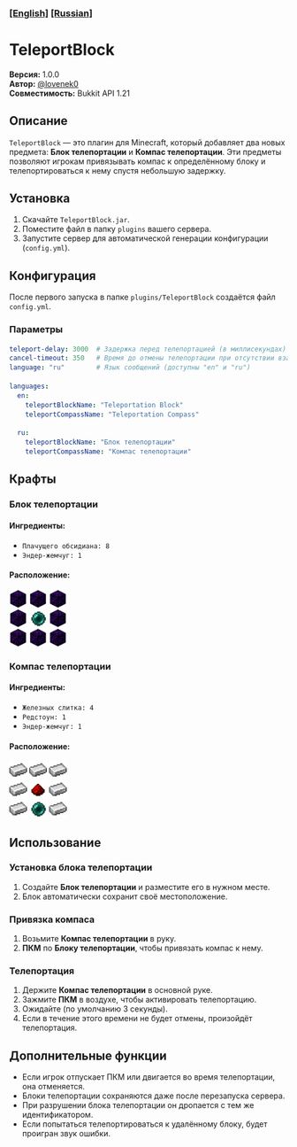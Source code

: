 ### [[English]](Readme.MD) [[Russian]](ReadmeRU.MD)

# TeleportBlock

**Версия:** 1.0.0  
**Автор:** [@lovenek0](https://github.com/lovenek0)  
**Совместимость:** Bukkit API 1.21

## Описание
`TeleportBlock` — это плагин для Minecraft, который добавляет два новых предмета: **Блок телепортации** и **Компас телепортации**. Эти предметы позволяют игрокам привязывать компас к определённому блоку и телепортироваться к нему спустя небольшую задержку.

## Установка
1. Скачайте `TeleportBlock.jar`.
2. Поместите файл в папку `plugins` вашего сервера.
3. Запустите сервер для автоматической генерации конфигурации (`config.yml`).

## Конфигурация
После первого запуска в папке `plugins/TeleportBlock` создаётся файл `config.yml`.

### Параметры
```yaml
teleport-delay: 3000  # Задержка перед телепортацией (в миллисекундах)
cancel-timeout: 350   # Время до отмены телепортации при отсутствии взаимодействий (в миллисекундах)
language: "ru"        # Язык сообщений (доступны "en" и "ru")

languages:
  en:
    teleportBlockName: "Teleportation Block"
    teleportCompassName: "Teleportation Compass"

  ru:
    teleportBlockName: "Блок телепортации"
    teleportCompassName: "Компас телепортации"
```

## Крафты
### Блок телепортации
#### Ингредиенты:
- `Плачущего обсидиана: 8`
- `Эндер-жемчуг: 1`

#### Расположение:

<img alt="Crying Obsidian" src="./assets/Crying_Obsidian.webp" width="32px" height="32px"/> <img alt="Crying Obsidian" src="./assets/Crying_Obsidian.webp" width="32px" height="32px"/> <img alt="Crying Obsidian" src="./assets/Crying_Obsidian.webp" width="32px" height="32px"/>
<br>
<img alt="Crying Obsidian" src="./assets/Crying_Obsidian.webp" width="32px" height="32px"/> <img alt="Ender Pearl" src="./assets/Ender_Pearl.webp" width="32px" height="32px"/> <img alt="Crying Obsidian" src="./assets/Crying_Obsidian.webp" width="32px" height="32px"/>
<br>
<img alt="Crying Obsidian" src="./assets/Crying_Obsidian.webp" width="32px" height="32px"/> <img alt="Crying Obsidian" src="./assets/Crying_Obsidian.webp" width="32px" height="32px"/> <img alt="Crying Obsidian" src="./assets/Crying_Obsidian.webp" width="32px" height="32px"/>

### Компас телепортации
#### Ингредиенты:
- `Железных слитка: 4`
- `Редстоун: 1`
- `Эндер-жемчуг: 1`

#### Расположение:
<img alt="Iron Ingot" src="./assets/Iron_Ingot.webp" width="32px" height="32px"/> <img alt="Iron Ingot" src="./assets/Iron_Ingot.webp" width="32px" height="32px"/> <img alt="Iron Ingot" src="./assets/Iron_Ingot.webp" width="32px" height="32px"/>
<br>
<img alt="Iron Ingot" src="./assets/Iron_Ingot.webp" width="32px" height="32px"/> <img alt="Redstone_Dust" src="./assets/Redstone_Dust.webp" width="32px" height="32px"/> <img alt="Iron Ingot" src="./assets/Iron_Ingot.webp" width="32px" height="32px"/>
<br>
<img alt="Iron Ingot" src="./assets/Iron_Ingot.webp" width="32px" height="32px"/> <img alt="Ender Pearl" src="./assets/Ender_Pearl.webp" width="32px" height="32px"/> <img alt="Iron Ingot" src="./assets/Iron_Ingot.webp" width="32px" height="32px"/>

## Использование
### Установка блока телепортации
1. Создайте **Блок телепортации** и разместите его в нужном месте.
2. Блок автоматически сохранит своё местоположение.

### Привязка компаса
1. Возьмите **Компас телепортации** в руку.
2. **ПКМ** по **Блоку телепортации**, чтобы привязать компас к нему.

### Телепортация
1. Держите **Компас телепортации** в основной руке.
2. Зажмите **ПКМ** в воздухе, чтобы активировать телепортацию.
3. Ожидайте (по умолчанию 3 секунды).
4. Если в течение этого времени не будет отмены, произойдёт телепортация.

## Дополнительные функции
- Если игрок отпускает ПКМ или двигается во время телепортации, она отменяется.
- Блоки телепортации сохраняются даже после перезапуска сервера.
- При разрушении блока телепортации он дропается с тем же идентификатором.
- Если попытаться телепортироваться к удалённому блоку, будет проигран звук ошибки.
